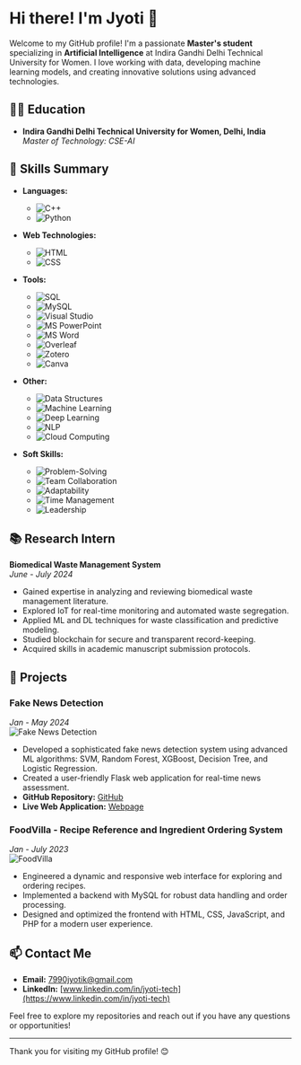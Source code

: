 # Hi there! I'm Jyoti 👋

Welcome to my GitHub profile! I'm a passionate **Master's student** specializing in **Artificial Intelligence** at Indira Gandhi Delhi Technical University for Women. I love working with data, developing machine learning models, and creating innovative solutions using advanced technologies.

## 🧑‍🎓 Education

- **Indira Gandhi Delhi Technical University for Women, Delhi, India**  
  *Master of Technology: CSE-AI*  


## 💼 Skills Summary

- **Languages:** 
  - ![C++](https://img.shields.io/badge/-C++-00599C?style=flat&logo=c%2B%2B&logoColor=white)
  - ![Python](https://img.shields.io/badge/-Python-3776AB?style=flat&logo=python&logoColor=white)
  
- **Web Technologies:** 
  - ![HTML](https://img.shields.io/badge/-HTML-E34F26?style=flat&logo=html5&logoColor=white)
  - ![CSS](https://img.shields.io/badge/-CSS-1572B6?style=flat&logo=css3&logoColor=white)
  
- **Tools:** 
  - ![SQL](https://img.shields.io/badge/-SQL-4479A1?style=flat&logo=sqlite&logoColor=white)
  - ![MySQL](https://img.shields.io/badge/-MySQL-00618A?style=flat&logo=mysql&logoColor=white)
  - ![Visual Studio](https://img.shields.io/badge/-Visual%20Studio-5C2D91?style=flat&logo=visual-studio&logoColor=white)
  - ![MS PowerPoint](https://img.shields.io/badge/-MS%20PowerPoint-D83B01?style=flat&logo=microsoft-powerpoint&logoColor=white)
  - ![MS Word](https://img.shields.io/badge/-MS%20Word-2B579A?style=flat&logo=microsoft-word&logoColor=white)
  - ![Overleaf](https://img.shields.io/badge/-Overleaf-1C1D1F?style=flat&logo=latex&logoColor=white)
  - ![Zotero](https://img.shields.io/badge/-Zotero-5D2F91?style=flat&logo=zotero&logoColor=white)
  - ![Canva](https://img.shields.io/badge/-Canva-00C4CC?style=flat&logo=canva&logoColor=white)
  
- **Other:** 
  - ![Data Structures](https://img.shields.io/badge/-Data%20Structures-000000?style=flat&logo=visual-studio&logoColor=white)
  - ![Machine Learning](https://img.shields.io/badge/-Machine%20Learning-F7A700?style=flat&logo=google&logoColor=white)
  - ![Deep Learning](https://img.shields.io/badge/-Deep%20Learning-FF6F00?style=flat&logo=tensorflow&logoColor=white)
  - ![NLP](https://img.shields.io/badge/-NLP-9B5DE5?style=flat&logo=python&logoColor=white)
  - ![Cloud Computing](https://img.shields.io/badge/-Cloud%20Computing-1E9B5E?style=flat&logo=aws&logoColor=white)
  
- **Soft Skills:** 
  - ![Problem-Solving](https://img.shields.io/badge/-Problem%20Solving-4CAF50?style=flat&logo=google&logoColor=white)
  - ![Team Collaboration](https://img.shields.io/badge/-Team%20Collaboration-FF5722?style=flat&logo=slack&logoColor=white)
  - ![Adaptability](https://img.shields.io/badge/-Adaptability-2196F3?style=flat&logo=google&logoColor=white)
  - ![Time Management](https://img.shields.io/badge/-Time%20Management-FFC107?style=flat&logo=google&logoColor=white)
  - ![Leadership](https://img.shields.io/badge/-Leadership-9C27B0?style=flat&logo=google&logoColor=white)

## 📚 Research Intern

**Biomedical Waste Management System**  
*June - July 2024*  
- Gained expertise in analyzing and reviewing biomedical waste management literature.
- Explored IoT for real-time monitoring and automated waste segregation.
- Applied ML and DL techniques for waste classification and predictive modeling.
- Studied blockchain for secure and transparent record-keeping.
- Acquired skills in academic manuscript submission protocols.

## 🚀 Projects

### **Fake News Detection**  
*Jan - May 2024*  
![Fake News Detection](https://media.tenor.com/NePsZDIhX5wAAAAi/monocle-private-detective.gif) 
- Developed a sophisticated fake news detection system using advanced ML algorithms: SVM, Random Forest, XGBoost, Decision Tree, and Logistic Regression.
- Created a user-friendly Flask web application for real-time news assessment.
- **GitHub Repository:** [GitHub](https://github.com/Heyy-Jyoti/FAKE_NEWS_DETECTOR)  
- **Live Web Application:** [Webpage](https://fake-news-detector-lcko.onrender.com/)

### **FoodVilla - Recipe Reference and Ingredient Ordering System**  
*Jan - July 2023*  
![FoodVilla](https://media.giphy.com/media/l1J9zFZgFD59OaDW8/giphy.gif)  
- Engineered a dynamic and responsive web interface for exploring and ordering recipes.
- Implemented a backend with MySQL for robust data handling and order processing.
- Designed and optimized the frontend with HTML, CSS, JavaScript, and PHP for a modern user experience.


## 📫 Contact Me

- **Email:** [7990jyotik@gmail.com](mailto:7990jyotik@gmail.com)
- **LinkedIn:** [www.linkedin.com/in/jyoti-tech](https://www.linkedin.com/in/jyoti-tech)


Feel free to explore my repositories and reach out if you have any questions or opportunities!

---

Thank you for visiting my GitHub profile! 😊
